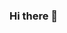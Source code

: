 ### Hi there 👋

<!--
**akajoesmo/akajoesmo** is a ✨ _special_ ✨ repository because its `README.md` (this file) appears on your GitHub profile.

Here are some ideas to get you started:

- 🔭 I’m currently working on ...learning crypto mining
- 🌱 I’m currently learning ...java,json,etc
- 👯 I’m looking to collaborate on ...anything and everything
- 🤔 I’m looking for help with ...what ever mentioned
- 💬 Ask me about ...leave that up to you
- 📫 How to reach me: ...github.com/akajoesmo
- 😄 Pronouns: ...
- ⚡ Fun fact: ...
-->
